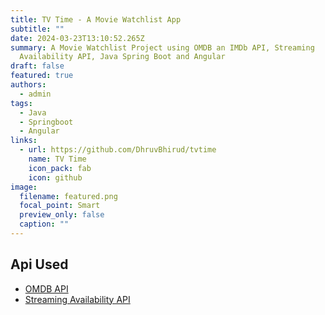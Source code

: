 ```yaml
---
title: TV Time - A Movie Watchlist App
subtitle: ""
date: 2024-03-23T13:10:52.265Z
summary: A Movie Watchlist Project using OMDB an IMDb API, Streaming
  Availability API, Java Spring Boot and Angular
draft: false
featured: true
authors:
  - admin
tags:
  - Java
  - Springboot
  - Angular
links:
  - url: https://github.com/DhruvBhirud/tvtime
    name: TV Time
    icon_pack: fab
    icon: github
image:
  filename: featured.png
  focal_point: Smart
  preview_only: false
  caption: ""
---
```

## Api Used

* [OMDB API](http://www.omdbapi.com/)
* [Streaming Availability API](https://rapidapi.com/movie-of-the-night-movie-of-the-night-default/api/streaming-availability/)